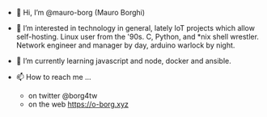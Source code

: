 - 👋 Hi, I’m @mauro-borg (Mauro Borghi)
- 👀 I’m interested in technology in general, lately IoT projects which allow self-hosting.
     Linux user from the '90s. C, Python, and *nix shell wrestler.
     Network engineer and manager by day, arduino warlock by night.
- 🌱 I’m currently learning javascript and node, docker and ansible.

- 📫 How to reach me ...
  - on twitter @borg4tw
  - on the web https://o-borg.xyz

<!---
mauro-borg/mauro-borg is a ✨ special ✨ repository because its `README.md` (this file) appears on your GitHub profile.
You can click the Preview link to take a look at your changes.
--->
